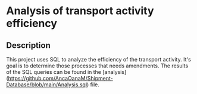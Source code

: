 # Analysis of transport activity efficiency

## Description

This project uses SQL to analyze the efficiency of the transport activity. 
It's goal is to determine those processes that needs amendments.
The results of the SQL queries can be found in the [analysis] (https://github.com/AncaOanaM/Shipment-Database/blob/main/Analysis.sql) file.
